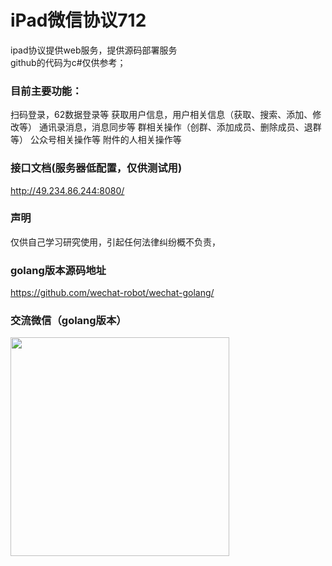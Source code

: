 # iPad微信协议712

ipad协议提供web服务，提供源码部署服务<br/>
github的代码为c#仅供参考；
### 目前主要功能：

扫码登录，62数据登录等
获取用户信息，用户相关信息（获取、搜索、添加、修改等）
通讯录消息，消息同步等
群相关操作（创群、添加成员、删除成员、退群等）
公众号相关操作等
附件的人相关操作等

### 接口文档(服务器低配置，仅供测试用)

<a href="http://49.234.86.244:8080/" target="_blank">http://49.234.86.244:8080/</a>

### 声明

仅供自己学习研究使用，引起任何法律纠纷概不负责，

### golang版本源码地址
<a href="https://github.com/wechat-robot/wechat-golang" target="_blank">https://github.com/wechat-robot/wechat-golang/</a>


### 交流微信（golang版本）
 <img src="https://ht-dev.oss-cn-beijing.aliyuncs.com/images/20200712/lmxQKAj8Qx1DCQv0VXC5rbzZRUxZWi9dhzytGZHi.jpeg" width = "350" alt="" align=center />
